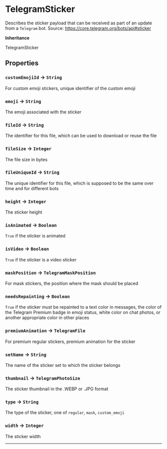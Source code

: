 # TelegramSticker

Describes the sticker payload that can be received as part of an update from a `Telegram` bot.
Source: https://core.telegram.org/bots/api#sticker

**Inheritance**

TelegramSticker

## Properties

### `customEmojiId` → `String`

For custom emoji stickers, unique identifier of the custom emoji

### `emoji` → `String`

The emoji associated with the sticker

### `fileId` → `String`

The identifier for this file, which can be used to download or reuse the file

### `fileSize` → `Integer`

The file size in bytes

### `fileUniqueId` → `String`

The unique identifier for this file, which is supposed to be the same over time and for different bots

### `height` → `Integer`

The sticker height

### `isAnimated` → `Boolean`

`True` if the sticker is animated

### `isVideo` → `Boolean`

`True` if the sticker is a video sticker

### `maskPosition` → `TelegramMaskPosition`

For mask stickers, the position where the mask should be placed

### `needsRepainting` → `Boolean`

`True` if the sticker must be repainted to a text color in messages, the color of the Telegram Premium badge in emoji status, white color on chat photos, or another appropriate color in other places

### `premiumAnimation` → `TelegramFile`

For premium regular stickers, premium animation for the sticker

### `setName` → `String`

The name of the sticker set to which the sticker belongs

### `thumbnail` → `TelegramPhotoSize`

The sticker thumbnail in the .WEBP or .JPG format

### `type` → `String`

The type of the sticker, one of `regular`, `mask`, `custom_emoji`

### `width` → `Integer`

The sticker width

---
